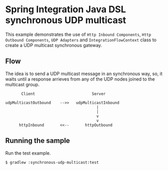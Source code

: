 Spring Integration Java DSL synchronous UDP multicast
==============

This example demonstrates the use of `Http Inbound Components`, `Http Outbound Components`, `UDP Adapters` and `IntegrationFlowContext` class to create a UDP multicast synchronous gateway.

## Flow

The idea is to send a UDP multicast message in an synchronous way, so, it waits until a response arrieves from any of the UDP nodes joined to the multicast group.

           Client                         Server
    
    udpMulticastOutbound    -->>   udpMulticastInbound
                                            |
                                            |
                                            v
                                            v
          httpInbound       <<--       httpOutbound                 
    
    

## Running the sample

Run the test example.

    $ gradlew :synchronous-udp-multicast:test

